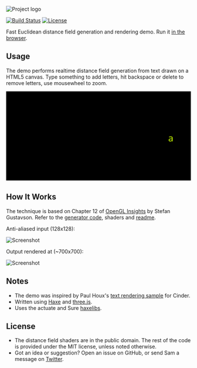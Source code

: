 ![Project logo](screenshots/webgl_distance_fields_logo.png?raw=true "WebGL Distance Fields Logo")

[![Build Status](https://img.shields.io/travis/Tw1ddle/WebGL-Distance-Fields.svg?style=flat-square)](https://travis-ci.org/Tw1ddle/WebGL-Distance-Fields)
[![License](https://img.shields.io/:license-mit-blue.svg?style=flat-square)](https://github.com/Tw1ddle/WebGL-Distance-Fields/blob/master/LICENSE)

Fast Euclidean distance field generation and rendering demo. Run it [in the browser](http://tw1ddle.github.io/WebGL-Distance-Fields/).

## Usage

The demo performs realtime distance field generation from text drawn on a HTML5 canvas. Type something to add letters, hit backspace or delete to remove letters, use mousewheel to zoom.

[![Screenshot](https://github.com/Tw1ddle/WebGL-Distance-Fields/blob/master/screenshots/realtime.gif?raw=true "WebGL Distance Fields Realtime Screenshot")](http://tw1ddle.github.io/WebGL-Distance-Fields/)

## How It Works

The technique is based on Chapter 12 of [OpenGL Insights](http://openglinsights.com/) by Stefan Gustavson. Refer to the [generator code](https://github.com/Tw1ddle/WebGL-Distance-Fields/blob/master/sdf/generator/SDFMaker.hx), shaders and [readme](https://github.com/Tw1ddle/WebGL-Distance-Fields/tree/master/sdf).

Anti-aliased input (128x128):

![Screenshot](https://github.com/Tw1ddle/WebGL-Distance-Fields/blob/master/screenshots/screenshot1.png?raw=true "WebGL Distance Fields Screenshot 1")

Output rendered at (~700x700):

![Screenshot](https://github.com/Tw1ddle/WebGL-Distance-Fields/blob/master/screenshots/screenshot2.png?raw=true "WebGL Distance Fields Screenshot 2")

## Notes
* The demo was inspired by Paul Houx's [text rendering sample](https://github.com/paulhoux/Cinder-Samples) for Cinder.
* Written using [Haxe](http://haxe.org/) and [three.js](http://threejs.org/).
* Uses the actuate and Sure [haxelibs](http://lib.haxe.org/).

## License
 * The distance field shaders are in the public domain. The rest of the code is provided under the MIT license, unless noted otherwise.
 * Got an idea or suggestion? Open an issue on GitHub, or send Sam a message on [Twitter](https://twitter.com/Sam_Twidale).